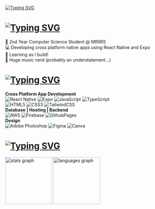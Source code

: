 [![Typing SVG](https://readme-typing-svg.demolab.com?font=Noto+Sans&size=36&duration=1&pause=1000&color=FF014F&vCenter=true&random=false&width=632&lines=Hi,+I+am+Chitraksh+Tarun)](https://git.io/typing-svg)
# [![Typing SVG](https://readme-typing-svg.demolab.com?font=Noto+Sans&size=30&duration=4000&pause=1000&color=FF014F&vCenter=true&random=false&width=632&lines=React+Native+%26+Expo+Developer;Computer+Science+Student)](https://git.io/typing-svg)
🏫 2nd Year Computer Science Student @ MRIIRS<br>💻 Developing cross platform native apps using React Native and Expo<br>🔧 Learning as I build!<br>🎵 Huge music nerd (probably an understatement...)
# [![Typing SVG](https://readme-typing-svg.demolab.com?font=Noto+Sans&size=36&duration=1&pause=1000&color=FF014F&vCenter=true&random=false&width=632&lines=Tech+Stack)](https://git.io/typing-svg)
**Cross Platform App Development**<br>![React Native](https://img.shields.io/badge/react_native-%2320232a.svg?style=for-the-badge&logo=react&logoColor=%2361DAFB) ![Expo](https://img.shields.io/badge/expo-1C1E24?style=for-the-badge&logo=expo&logoColor=#D04A37) ![JavaScript](https://img.shields.io/badge/javascript-%23323330.svg?style=for-the-badge&logo=javascript&logoColor=%23F7DF1E)  ![TypeScript](https://img.shields.io/badge/typescript-%23007ACC.svg?style=for-the-badge&logo=typescript&logoColor=white) <br>![HTML5](https://img.shields.io/badge/html5-%23E34F26.svg?style=for-the-badge&logo=html5&logoColor=white) ![CSS3](https://img.shields.io/badge/css3-%231572B6.svg?style=for-the-badge&logo=css3&logoColor=white) ![TailwindCSS](https://img.shields.io/badge/TailwindCSS-%2338B2AC.svg?style=for-the-badge&logo=tailwind-css&logoColor=white)<br>**Database | Hosting | Backend**<br>![AWS](https://img.shields.io/badge/AWS-%23FF9900.svg?style=for-the-badge&logo=amazon-aws&logoColor=white) ![Firebase](https://img.shields.io/badge/firebase-%23039BE5.svg?style=for-the-badge&logo=firebase) ![GithubPages](https://img.shields.io/badge/github%20pages-121013?style=for-the-badge&logo=github&logoColor=white)<br>**Design**<br>![Adobe Photoshop](https://img.shields.io/badge/adobe%20photoshop-%2331A8FF.svg?style=for-the-badge&logo=adobe%20photoshop&logoColor=white) ![Figma](https://img.shields.io/badge/figma-%23F24E1E.svg?style=for-the-badge&logo=figma&logoColor=white) ![Canva](https://img.shields.io/badge/Canva-%2300C4CC.svg?style=for-the-badge&logo=Canva&logoColor=white) 
# [![Typing SVG](https://readme-typing-svg.demolab.com?font=Noto+Sans&size=36&duration=1&pause=1000&color=FF014F&vCenter=true&random=false&width=632&lines=GitHub+Stats)](https://git.io/typing-svg)
<div>
<img src="https://github-readme-stats.vercel.app/api/top-langs/?username=ChitrakshTarun&theme=onedark&hide_border=false&include_all_commits=true&count_private=true&layout=compact" height="150" alt="stats graph"  />
<img src="https://github-readme-streak-stats.herokuapp.com/?user=ChitrakshTarun&theme=onedark&hide_border=false" height="150" alt="languages graph"  />
</div>
<!-- README Generator Tool: https://gprm.itsvg.in ) -->
<!-- Coloured headings and typing text: https://readme-typing-svg.demolab.com/demo/ -->
